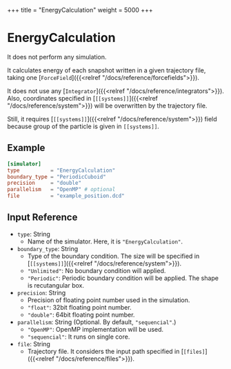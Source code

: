 +++
title  = "EnergyCalculation"
weight = 5000
+++

# EnergyCalculation

It does not perform any simulation.

It calculates energy of each snapshot written in a given trajectory file, taking one [`ForceField`]({{<relref "/docs/reference/forcefields">}}).

It does not use any [`Integrator`]({{<relref "/docs/reference/integrators">}}).
Also, coordinates specified in [`[[systems]]`]({{<relref "/docs/reference/system">}}) will be overwritten by the trajectory file.

Still, it requires [`[[systems]]`]({{<relref "/docs/reference/system">}}) field because group of the particle is given in `[[systems]]`.

## Example

```toml
[simulator]
type          = "EnergyCalculation"
boundary_type = "PeriodicCuboid"
precision     = "double"
parallelism   = "OpenMP" # optional
file          = "example_position.dcd"
```

## Input Reference

- `type`: String
  - Name of the simulator. Here, it is `"EnergyCalculation"`.
- `boundary_type`: String
  - Type of the boundary condition. The size will be specified in [`[[systems]]`]({{<relref "/docs/reference/system">}}).
  - `"Unlimited"`: No boundary condition will applied.
  - `"Periodic"`: Periodic boundary condition will be applied. The shape is recutangular box.
- `precision`: String
  - Precision of floating point number used in the simulation.
  - `"float"`: 32bit floating point number.
  - `"double"`: 64bit floating point number.
- `parallelism`: String (Optional. By default, `"sequencial"`.)
  - `"OpenMP"`: OpenMP implementation will be used.
  - `"sequencial"`: It runs on single core.
- `file`: String
  - Trajectory file. It considers the input path specified in [`[files]`]({{<relref "/docs/reference/files">}}).
